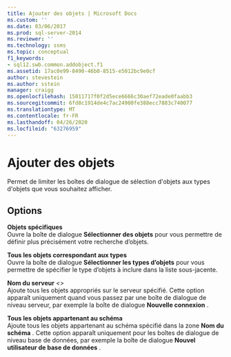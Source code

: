 ```yaml
---
title: Ajouter des objets | Microsoft Docs
ms.custom: ''
ms.date: 03/06/2017
ms.prod: sql-server-2014
ms.reviewer: ''
ms.technology: ssms
ms.topic: conceptual
f1_keywords:
- sql12.swb.common.addobject.f1
ms.assetid: 17ac0e99-8490-46b0-8515-e5012bc9e0cf
author: stevestein
ms.author: sstein
manager: craigg
ms.openlocfilehash: 15011717f0f2d5ece6666c30aef72eade0faabb3
ms.sourcegitcommit: 6fd8c1914de4c7ac24900fe388ecc7883c740077
ms.translationtype: MT
ms.contentlocale: fr-FR
ms.lasthandoff: 04/26/2020
ms.locfileid: "63276959"
---
```

# <a name="add-objects"></a>Ajouter des objets
  Permet de limiter les boîtes de dialogue de sélection d'objets aux types d'objets que vous souhaitez afficher.  
  
## <a name="options"></a>Options  
 **Objets spécifiques**  
 Ouvre la boîte de dialogue **Sélectionner des objets** pour vous permettre de définir plus précisément votre recherche d’objets.  
  
 **Tous les objets correspondant aux types**  
 Ouvre la boîte de dialogue **Sélectionner les types d’objets** pour vous permettre de spécifier le type d’objets à inclure dans la liste sous-jacente.  
  
 **Nom du serveur**  _\<>_  
 Ajoute tous les objets appropriés sur le serveur spécifié. Cette option apparaît uniquement quand vous passez par une boîte de dialogue de niveau serveur, par exemple la boîte de dialogue **Nouvelle connexion** .  
  
 **Tous les objets appartenant au schéma**  
 Ajoute tous les objets appartenant au schéma spécifié dans la zone **Nom du schéma** . Cette option apparaît uniquement pour les boîtes de dialogue de niveau base de données, par exemple la boîte de dialogue **Nouvel utilisateur de base de données** .  
  
  
